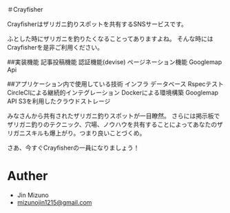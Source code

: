 
＃Crayfisher

Crayfisherはザリガニ釣りスポットを共有するSNSサービスです。

ふとした時にザリガニを釣りたくなることってありますよね。
そんな時にはCrayfisherを是非ご利用ください。

##実装機能
記事投稿機能
認証機能(devise)
ページネーション機能
Googlemap Api

##アプリケーション内で使用している技術
インフラ
データベース
Rspecテスト
CircleCIによる継続的インテグレーション
Dockerによる環境構築
Googlemap API
S3を利用したクラウドストレージ

みなさんから共有されたザリガニ釣りスポットが一目瞭然。
さらには掲示板でザリガニ釣りのテクニック、穴場、ノウハウを共有することによってあなたのザリガニスキルも爆上がり。つまり良いことづくめ。

さあ、今すぐCrayfisherの一員になりましょう！

# Auther

* Jin Mizuno
* mizunojin1215@gmail.com
